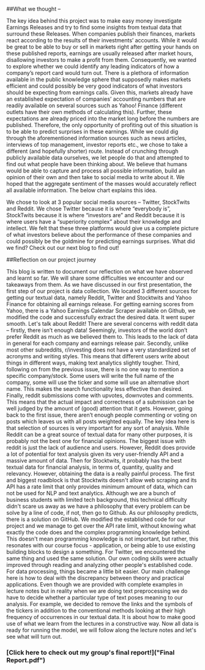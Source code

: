 ##What we thought – 

The key idea behind this project was to make easy money investigate Earnings Releases and try to find some insights from textual data that surround these Releases. When companies publish their finances, markets react according to the results of their investments’ accounts. While it would be great to be able to buy or sell in markets right after getting your hands on these published reports, earnings are usually released after market hours, disallowing investors to make a profit from them. Consequently, we wanted to explore whether we could identify any leading indicators of how a company’s report card would turn out.
There is a plethora of information available in the public knowledge sphere that supposedly makes markets efficient and could possibly be very good indicators of what investors should be expecting from earnings calls. Given this, markets already have an established expectation of companies’ accounting numbers that are readily available on several sources such as Yahoo! Finance (different outlets have their own methods of calculating this). Further, these expectations are already priced into the market long before the numbers are published. Therefore, the only opportunity of profiting out of this situation is to be able to predict surprises in these earnings.
While we could dig through the aforementioned information sources such as news articles, interviews of top management, investor reports etc., we chose to take a different (and hopefully shorter) route. Instead of crunching through publicly available data ourselves, we let people do that and attempted to find out what people have been thinking about. We believe that humans would be able to capture and process all possible information, build an opinion of their own and then take to social media to write about it. We hoped that the aggregate sentiment of the masses would accurately reflect all available information. The below chart explains this idea.
 
We chose to look at 3 popular social media sources – Twitter, StockTwits and Reddit. We chose Twitter because it is where “everybody is”, StockTwits because it is where “investors are” and Reddit because it is where users have a “superiority complex” about their knowledge and intellect. We felt that these three platforms would give us a complete picture of what investors believe about the performance of these companies and could possibly be the goldmine for predicting earnings surprises. What did we find? Check out our next blog to find out!


##Reflection on our project journey 

This blog is written to document our reflection on what we have observed and learnt so far. We will share some difficulties we encounter and our takeaways from them. 
As we have discussed in our first presentation, the first step of our project is data collection. We located 3 different sources for getting our textual data, namely Reddit, Twitter and Stocktwits and Yahoo Finance for obtaining all earnings release. 
For getting earning scores from Yahoo, there is a Yahoo Earnings Calendar Scraper available on Github, we modified the code and successfully extract the desired data. It went super smooth. 
Let's talk about Reddit! There are several concerns with reddit data – firstly, there isn’t enough data! Seemingly, investors of the world don’t prefer Reddit as much as we believed them to. This leads to the lack of data in general for each company and earnings release pair. Secondly, unlike most other subreddits, r/investing does not have a very standardized set of acronyms and writing styles. This means that different users write about things in different ways, making text analytics slightly tougher. Third, following on from the previous issue, there is no one way to mention a specific company/stock. Some users will write the full name of the company, some will use the ticker and some will use an alternative short name. This makes the search functionality less effective than desired. Finally, reddit submissions come with upvotes, downvotes and comments. This means that the actual impact and correctness of a submission can be well judged by the amount of (good) attention that it gets. However, going back to the first issue, there aren’t enough people commenting or voting on posts which leaves us with all posts weighted equally. The key idea here is that selection of sources is very important for any sort of analysis. While Reddit can be a great source of textual data for many other purposes, it is probably not the best one for financial opinions. The biggest issue with reddit is just the lack of audience and users. However, Reddit does provide a lot of potential for text analysis given its very user-friendly API and a massive amount of data. 
Then for Stocktwits, it probably has the best textual data for financial analysis, in terms of, quantity, quality and relevancy. However, obtaining the data is a really painful process. The first and biggest roadblock is that Stocktwits doesn't allow web scraping and its API has a rate limit that only provides minimum amount of data, which can not be used for NLP and text analytics. Although we are a bunch of business students with limited tech background, this technical difficulty didn't scare us away as we have a philosophy that every problem can be solve by a line of code, if not, then go to Github. 
As our philosophy predicts, there is a solution on GitHub. We modified the established code for our project and we manage to get over the API rate limit, without knowing what exactly the code does and the complex programming knowledge behind. This doesn't mean programming knowledge is not important, but rather, this resonates with our course focus - application, or being able to use existing building blocks to design a something. For Twitter, we encountered the same thing and used the same solution. Our own coding skills were actually improved through reading and analyzing other people's established code. 
For data processing, things became a little bit easier. Our main challenge here is how to deal with the discrepancy between theory and practical applications. Even though we are provided with complete examples in lecture notes but in reality when we are doing text preprocessing we do have to decide whether a particular type of text poses meaning to our analysis. For example, we decided to remove the links and the symbols of the tickers in addition to the conventional methods looking at their high frequency of occurrences in our textual data. It is about how to make good use of what we learn from the lectures in a constructive way. 
Now all data is ready for running the model, we will follow along the lecture notes and let's see what will turn out. 

### [Click here to check out my group's final report!]("Final Report.pdf")
